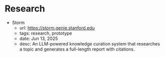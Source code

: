 # Research

- Storm
  - url: https://storm.genie.stanford.edu
  - tags: research, prototype
  - date: Jun 13, 2025
  - desc: An LLM-powered knowledge curation system that researches a topic and generates a full-length report with citations.